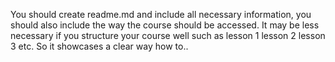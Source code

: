 You should create readme.md and include all necessary information, you should also include the way the course should be accessed. It may be less necessary if you structure your course well such as lesson 1 lesson 2 lesson 3 etc. So it showcases a clear way how to..